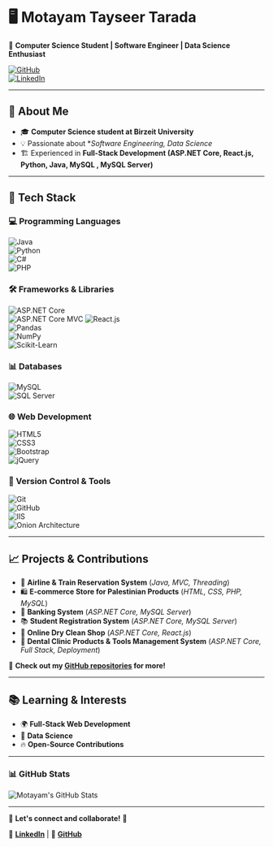 # 🖥️ Motayam Tayseer Tarada  
📍 **Computer Science Student | Software Engineer | Data Science Enthusiast**  

[![GitHub](https://img.shields.io/badge/GitHub-MotayamTarada-black?style=for-the-badge&logo=github)](https://github.com/MotayamTarada/MotayamTarada)  
[![LinkedIn](https://img.shields.io/badge/LinkedIn-MotayamTarada-blue?style=for-the-badge&logo=linkedin)](https://www.linkedin.com/in/motayam-tarada-3ba5222b7)  

---

## 🚀 About Me  
- 🎓 **Computer Science student at Birzeit University**  
- 💡 Passionate about **Software Engineering, Data Science*  
- 🏗️ Experienced in **Full-Stack Development (ASP.NET Core, React.js, Python, Java, MySQL , MySQL Server)**

---

## 🔧 Tech Stack  

### 💻 Programming Languages  
![Java](https://img.shields.io/badge/Java-ED8B00?style=for-the-badge&logo=java&logoColor=white)  
![Python](https://img.shields.io/badge/Python-3776AB?style=for-the-badge&logo=python&logoColor=white)  
![C#](https://img.shields.io/badge/C%23-239120?style=for-the-badge&logo=c-sharp&logoColor=white)  
![PHP](https://img.shields.io/badge/PHP-777BB4?style=for-the-badge&logo=php&logoColor=white)  

### 🛠️ Frameworks & Libraries  
![ASP.NET Core](https://img.shields.io/badge/ASP.NET_Core-5C2D91?style=for-the-badge&logo=dotnet&logoColor=white)  
![ASP.NET Core MVC](https://img.shields.io/badge/ASP.NET_Core_MVC-5C2D91?style=for-the-badge&logo=aspnetcore&logoColor=white)
![React.js](https://img.shields.io/badge/React.js-61DAFB?style=for-the-badge&logo=react&logoColor=black)  
![Pandas](https://img.shields.io/badge/Pandas-150458?style=for-the-badge&logo=pandas&logoColor=white)  
![NumPy](https://img.shields.io/badge/NumPy-013243?style=for-the-badge&logo=numpy&logoColor=white)  
![Scikit-Learn](https://img.shields.io/badge/Scikit_Learn-F7931E?style=for-the-badge&logo=scikitlearn&logoColor=white)  

### 📊 Databases  
![MySQL](https://img.shields.io/badge/MySQL-4479A1?style=for-the-badge&logo=mysql&logoColor=white)  
![SQL Server](https://img.shields.io/badge/SQL%20Server-CC2927?style=for-the-badge&logo=microsoft-sql-server&logoColor=white)  

### 🌐 Web Development  
![HTML5](https://img.shields.io/badge/HTML5-E34F26?style=for-the-badge&logo=html5&logoColor=white)  
![CSS3](https://img.shields.io/badge/CSS3-1572B6?style=for-the-badge&logo=css3&logoColor=white)  
![Bootstrap](https://img.shields.io/badge/Bootstrap-563D7C?style=for-the-badge&logo=bootstrap&logoColor=white)  
![jQuery](https://img.shields.io/badge/jQuery-0769AD?style=for-the-badge&logo=jquery&logoColor=white)  

### 🔗 Version Control & Tools  
![Git](https://img.shields.io/badge/Git-F05032?style=for-the-badge&logo=git&logoColor=white)  
![GitHub](https://img.shields.io/badge/GitHub-181717?style=for-the-badge&logo=github&logoColor=white)  
![IIS](https://img.shields.io/badge/IIS-5C2D91?style=for-the-badge&logo=microsoft&logoColor=white)  
![Onion Architecture](https://img.shields.io/badge/Onion_Architecture-00A9E0?style=for-the-badge&logo=microsoft&logoColor=white)

---

## 📈 Projects & Contributions  

- 🚆 **Airline & Train Reservation System** (*Java, MVC, Threading*)  
- 🛍️ **E-commerce Store for Palestinian Products** (*HTML, CSS, PHP, MySQL*)  
- 🏦 **Banking System** (*ASP.NET Core, MySQL Server*)  
- 📚 **Student Registration System** (*ASP.NET Core, MySQL Server*)  
- 🧼 **Online Dry Clean Shop** (*ASP.NET Core, React.js*)  
- 🦷 **Dental Clinic Products & Tools Management System** (*ASP.NET Core, Full Stack, Deployment*)  

📌 **Check out my [GitHub repositories](https://github.com/MotayamTarada/MotayamTarada) for more!**  

---

## 📚 Learning & Interests  

- 🌍 **Full-Stack Web Development** 
- 🤖 **Data Science**   
- 🔥 **Open-Source Contributions**  

---

### 📊 GitHub Stats  

![Motayam's GitHub Stats](https://github-readme-streak-stats.herokuapp.com/?user=MotayamTarada&theme=dark)  

---

💬 **Let's connect and collaborate!** 🚀  

📩 **[LinkedIn](https://www.linkedin.com/in/motayam-tarada-3ba5222b7)** | 📧 **[GitHub](https://github.com/MotayamTarada/MotayamTarada)**  
